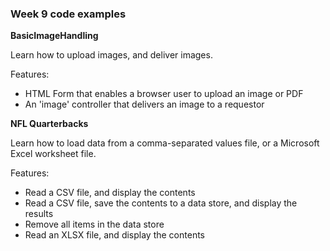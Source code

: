 ### Week 9 code examples

**BasicImageHandling**

Learn how to upload images, and deliver images.

Features:
- HTML Form that enables a browser user to upload an image or PDF
- An 'image' controller that delivers an image to a requestor

**NFL Quarterbacks**

Learn how to load data from a comma-separated values file, or a Microsoft Excel worksheet file.  

Features:
- Read a CSV file, and display the contents
- Read a CSV file, save the contents to a data store, and display the results
- Remove all items in the data store
- Read an XLSX file, and display the contents
